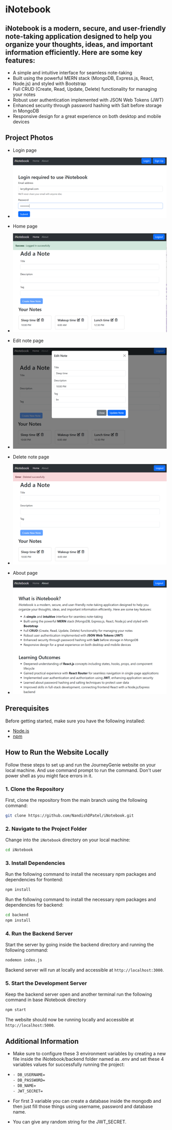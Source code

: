 # iNotebook
## iNotebook is a modern, secure, and user-friendly note-taking application designed to help you organize your thoughts, ideas, and important information efficiently. Here are some key features:

- A simple and intuitive interface for seamless note-taking
- Built using the powerful MERN stack (MongoDB, Express.js, React, Node.js) and styled with Bootstrap
- Full CRUD (Create, Read, Update, Delete) functionality for managing your notes
- Robust user authentication implemented with JSON Web Tokens (JWT)
- Enhanced security through password hashing with Salt before storage in MongoDB
- Responsive design for a great experience on both desktop and mobile devices


## Project Photos
- Login page
- ![Login Page](public/images/login-page.png)

- Home page
- ![Home Page](public/images/home-page.png)

- Edit note page
- ![Edit Note Page](public/images/edit-note.png)

- Delete note page
- ![Delete note](public/images/delete-note.png)

- About page
- ![About page](public/images/about-page.png)

## Prerequisites

Before getting started, make sure you have the following installed:

- [Node.js](https://nodejs.org/) 
- [npm](https://www.npmjs.com/) 

## How to Run the Website Locally

Follow these steps to set up and run the JourneyGenie website on your local machine. And use command prompt to run the command. Don't user power shell as you might face errors in it.

### 1. Clone the Repository

First, clone the repository from the main branch using the following command:

```bash
git clone https://github.com/NandishDPatel/iNotebook.git
```

### 2. Navigate to the Project Folder

Change into the `iNotebook` directory on your local machine:

```bash
cd iNotebook
```

### 3. Install Dependencies

Run the following command to install the necessary npm packages and dependencies for frontend:

```bash
npm install
```

Run the following command to install the necessary npm packages and dependencies for backend:
```bash
cd backend
npm install
```

### 4. Run the Backend Server

Start the server by going inside the backend directory and running the following command:

```bash
nodemon index.js
```

Backend server will run at locally and accessible at `http://localhost:3000`.

### 5. Start the Development Server

Keep the backend server open and another terminal run the following command in base iNotebook directory 

```bash
npm start
```

The website should now be running locally and accessible at `http://localhost:5000`.

## Additional Information

- Make sure to configure these 3 environment variables by creating a new file inside the iNotebook/backend folder named as .env and set these 4 variables values for successfully running the project:
- 
  ```bash
  - DB_USERNAME=
  - DB_PASSWORD=
  - DB_NAME=
  - JWT_SECRET=
  ```
  
- For first 3 variable you can create a database inside the mongodb and then just fill those things using username, password and database name.
- You can give any random string for the JWT_SECRET. 